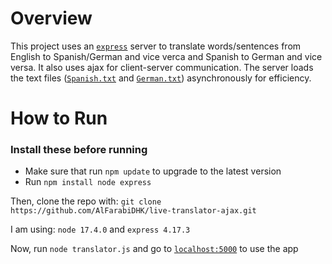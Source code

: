 # Overview
This project uses an [`express`](https://expressjs.com/) server to translate words/sentences from English to Spanish/German and vice verca and Spanish to German and vice versa. It also uses ajax for client-server communication. The server loads the text files ([`Spanish.txt`](https://github.com/AlFarabiDHK/live-translator-ajax/blob/main/Spanish.txt) and [`German.txt`](https://github.com/AlFarabiDHK/live-translator-ajax/blob/main/German.txt)) asynchronously for efficiency.

# How to Run
### Install these before running
* Make sure that run `npm update` to upgrade to the latest version
* Run  `npm install node express` 

Then, clone the repo with: `git clone https://github.com/AlFarabiDHK/live-translator-ajax.git`

I am using: `node 17.4.0` and `express 4.17.3`

Now, run `node translator.js` and go to [`localhost:5000`](http://localhost:5000/) to use the app
 

